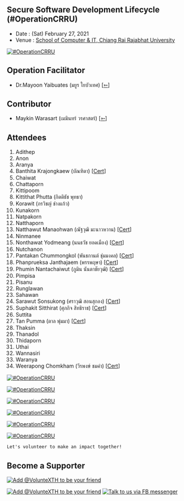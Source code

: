 ## Secure Software Development Lifecycle (#OperationCRRU)

+ Date : (Sat) February 27, 2021
+ Venue : [School of Computer & IT, Chiang Rai Rajabhat University](https://scit.crru.ac.th/)

[![](OperationCRRU/pic/AfterTheMatch.jpg "#OperationCRRU")](https://www.facebook.com/hashtag/OperationCRRU)

## Operation Facilitator
+ Dr.Mayoon Yaibuates (มยูร ใยบัวเทศ) [[➳](https://www.facebook.com/iamwon)]

## Contributor
+ Maykin Warasart (เมฆินทร์ วรศาสตร์) [[➳](http://mk.in.th)]

## Attendees
<!--  [[Cert](OperationCRRU/attendance/xxx.pdf)] -->
1. Adithep
1. Anon
1. Aranya
1. Banthita Krajongkaew (บัณฑิตา) [[Cert](OperationCRRU/attendance/VXOpCRRU-20210227-Banthita-Krajongkaew.pdf)]
1. Chaiwat
1. Chattaporn
1. Kittipoom
1. Kittithat Phutta (กิตติธัช พุทธา)
1. Korawit (กรวิชญ์ ช่างแก้ว)
1. Kunakorn
1. Natpakorn
1. Natthaporn
1. Natthawut Manaohwan (ณัฐวุฒิ มะนาวหวาน) [[Cert](OperationCRRU/attendance/VXOpCRRU-20210227-Natthawut-Manaohwan.pdf)]
1. Ninmanee
1. Nonthawat Yodmeang (นนธวัช ยอดเมือง) [[Cert](OperationCRRU/attendance/VXOpCRRU-20210227-Nonthawat-Yodmeang.pdf)]
1. Nutchanon
1. Pantakan Chummongkol (พันธกานต์ ชุ่มมงคล) [[Cert](OperationCRRU/attendance/VXOpCRRU-20210227-Pantakan-Chummongkol.pdf)]
1. Phanprueksa Janthajaem (พรรพฤษา) [[Cert](OperationCRRU/attendance/VXOpCRRU-20210227-Phanprueksa-Janthajaem.pdf)]
1. Phumin Nantachaiwut (ภูมิน นันตาชัยวุฒิ) [[Cert](OperationCRRU/attendance/VXOpCRRU-20210227-Phumin-Nantachaiwut.pdf)]
1. Pimpisa
1. Pisanu
1. Runglawan
1. Sahawan
1. Sarawut Sonsukong (ศราวุฒิ สอนสุกอง) [[Cert](OperationCRRU/attendance/VXOpCRRU-20210227-Sarawut-Sonsukong.pdf)]
1. Suphakit Sitthirat (ศุภกิจ สิทธิราช) [[Cert](OperationCRRU/attendance/VXOpCRRU-20210227-Suphakit-Sitthirat.pdf)]
1. Suttita
1. Tan Pumma (ตาล พุ่มมา) [[Cert](OperationCRRU/attendance/VXOpCRRU-20210227-Tan-Pumma.pdf)]
1. Thaksin
1. Thanadol
1. Thidaporn
1. Uthai
1. Wannasiri
1. Waranya
1. Weerapong Chomkham (วีรพงษ์ ชมคำ) [[Cert](OperationCRRU/attendance/VXOpCRRU-20210227-Weerapong-Chomkham.pdf)]


[![](OperationCRRU/pic/BeforeTheMatch.jpg "#OperationCRRU")](https://www.facebook.com/hashtag/OperationCRRU)

[![](OperationCRRU/pic/During02.jpg "#OperationCRRU")](https://www.facebook.com/hashtag/OperationCRRU)

[![](OperationCRRU/pic/Give1.jpg "#OperationCRRU")](https://www.facebook.com/hashtag/OperationCRRU)

[![](OperationCRRU/pic/Give2.jpg "#OperationCRRU")](https://www.facebook.com/hashtag/OperationCRRU)

[![](OperationCRRU/pic/Give3.jpg "#OperationCRRU")](https://www.facebook.com/hashtag/OperationCRRU)

[![](OperationCRRU/pic/Give4.jpg "#OperationCRRU")](https://www.facebook.com/hashtag/OperationCRRU)

```markdown
Let's volunteer to make an impact together!
```

## Become a Supporter

[![](https://scdn.line-apps.com/n/line_add_friends/btn/en.png "Add @VolunteXTH to be your friend")](https://lin.ee/cnIgUj4)

[![](/@VolunteXTH.png "Add @VolunteXTH to be your friend")](https://line.me/R/ti/p/@voluntex)
[![](/fb-m.png "Talk to us via FB messenger")](https://m.me/VolunteXTH)